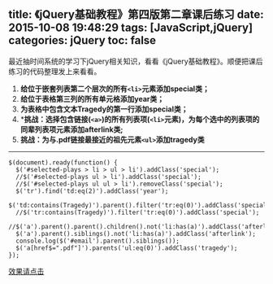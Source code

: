 title: 《jQuery基础教程》第四版第二章课后练习
date: 2015-10-08 19:48:29
tags: [JavaScript,jQuery]
categories: jQuery
toc: false 
---
最近抽时间系统的学习下jQuery相关知识，看看《jQuery基础教程》。顺便把课后练习的代码整理发上来看看。

1. **给位于嵌套列表第二个层次的所有`<li>`元素添加special类；**
2. **给位于表格第三列的所有单元格添加year类；**
3. **为表格中包含文本Tragedy的第一行添加special类；**
4. ***挑战：选择包含链接(`<a>`)的所有列表项(`<li>`元素)，为每个选中的列表项的同辈列表项元素添加afterlink类;**
5. **挑战：为与.pdf链接最接近的祖先元素`<ul>`添加tragedy类**

-------------------
<!--more-->
```
$(document).ready(function() {
  $('#selected-plays > li > ul > li').addClass('special');
  //$('#selected-plays ul > li').addClass('special');
  //$('#selected-plays ul ul > li').removeClass('special');
  $('tr').find('td:eq(2)').addClass('year');
  $('td:contains(Tragedy)').parent().filter('tr:eq(0)').addClass('special');
  //$('tr:contains(Tragedy)').filter('tr:eq(0)').addClass('special');
  //$('a').parent().parent().children().not('li:has(a)').addClass('afterlink');
  $('a').parent().siblings().not('li:has(a)').addClass('afterlink');
  console.log($('#email').parent().siblings());
  $('a[href$=".pdf"]').parents('ul:eq(0)').addClass('tragedy');
});
```
[效果请点击](http://www.cdyjy.uestc.edu.cn/uestc_la/jQuery/chapter2/index.html)